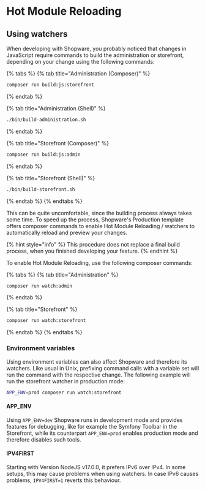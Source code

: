 # Hot Module Reloading

## Using watchers

When developing with Shopware, you probably noticed that changes in JavaScript require commands to build the administration
or storefront, depending on your change using the following commands:

{% tabs %}
{% tab title="Administration (Composer)" %}

```bash
composer run build:js:storefront
```

{% endtab %}

{% tab title="Administration (Shell)" %}

```bash
./bin/build-administration.sh
```

{% endtab %}

{% tab title="Storefront (Composer)" %}

```bash
composer run build:js:admin
```

{% endtab %}

{% tab title="Storefront (Shell)" %}

```bash
./bin/build-storefront.sh
```

{% endtab %}
{% endtabs %}

This can be quite uncomfortable, since the building process always takes some time. To speed up the process, Shopware's
Production template offers composer commands to enable Hot Module Reloading / watchers to automatically reload and preview
your changes.

{% hint style="info" %}
This procedure does not replace a final build process, when you finished developing your feature.
{% endhint %}

To enable Hot Module Reloading, use the following composer commands:

{% tabs %}
{% tab title="Administration" %}

```bash
composer run watch:admin
```

{% endtab %}

{% tab title="Storefront" %}

```bash
composer run watch:storefront
```

{% endtab %}
{% endtabs %}

### Environment variables

Using environment variables can also affect Shopware and therefore its watchers. Like usual in Unix, prefixing command calls with
a variable set will run the command with the respective change. The following example will run the storefront watcher in production mode:

```bash
APP_ENV=prod composer run watch:storefront
```

#### APP_ENV

Using `APP_ENV=dev` Shopware runs in development mode and provides features for debugging, like for example the Symfony
Toolbar in the Storefront, while its counterpart `APP_ENV=prod` enables production mode and therefore disables such tools.

#### IPV4FIRST

Starting with Version NodeJS v17.0.0, it prefers IPv6 over IPv4. In some setups, this may cause problems when using watchers.
In case IPv6 causes problems, `IPV4FIRST=1` reverts this behaviour.

